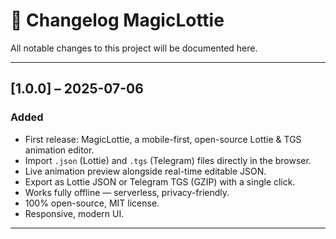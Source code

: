 # 📜 Changelog MagicLottie

All notable changes to this project will be documented here.

---

## [1.0.0] – 2025-07-06

### Added
- First release: MagicLottie, a mobile-first, open-source Lottie & TGS animation editor.
- Import `.json` (Lottie) and `.tgs` (Telegram) files directly in the browser.
- Live animation preview alongside real-time editable JSON.
- Export as Lottie JSON or Telegram TGS (GZIP) with a single click.
- Works fully offline — serverless, privacy-friendly.
- 100% open-source, MIT license.
- Responsive, modern UI.

---
